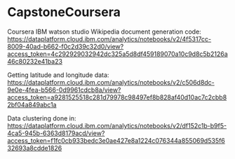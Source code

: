 # CapstoneCoursera
Coursera IBM watson studio
Wikipedia document generation code: https://dataplatform.cloud.ibm.com/analytics/notebooks/v2/4f5317cc-8009-40ad-b662-f0c2d39c32d0/view?access_token=4c292929032942dc325a5d8df459189070a10c9d8c5b2126a46c80232e41ba23

Getting latitude and longitude data: https://dataplatform.cloud.ibm.com/analytics/notebooks/v2/c506d8dc-9e0e-4fea-b566-0d9961cdcb8a/view?access_token=a9281525518c281d79978c98497ef8b828af40d10ac7c2cbb82bf04a849abc1a

Data clustering done in: https://dataplatform.cloud.ibm.com/analytics/notebooks/v2/df152c1b-b9f5-4ca5-945b-6363d8179acd/view?access_token=f1fc0cb933bedc3e0ae427e8a1224c076344a855069d535f632693a8cdde1826

